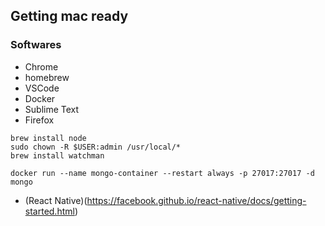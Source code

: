 ## Getting mac ready

### Softwares
- Chrome
- homebrew
- VSCode
- Docker
- Sublime Text
- Firefox

```
brew install node
sudo chown -R $USER:admin /usr/local/*
brew install watchman

docker run --name mongo-container --restart always -p 27017:27017 -d mongo
```

- (React Native)(https://facebook.github.io/react-native/docs/getting-started.html)
